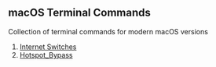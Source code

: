 ## macOS Terminal Commands
Collection of terminal commands for modern macOS versions
1. <a href="https://github.com/kellwinr/Macos-terminal-cmds/blob/0234ed58dda2956f6eb64ca0dcdb34d42514beb5/Internet_Switches.md">Internet Switches</a>
2. <a href="https://github.com/kellwinr/Macos-terminal-cmds/blob/c617b217928296473298931a0725f93c5961d78b/Hotspot_bypass.md">Hotspot_Bypass</a>
